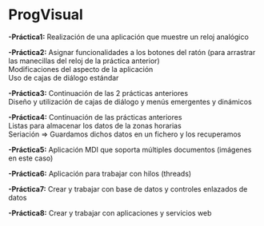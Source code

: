 # ProgVisual

**-Práctica1:** Realización de una aplicación que muestre un reloj analógico

**-Práctica2:** Asignar funcionalidades a los botones del ratón (para arrastrar las manecillas del reloj de la práctica anterior) <br />
  Modificaciones del aspecto de la aplicación <br />
  Uso de cajas de diálogo estándar
  
**-Práctica3:** Continuación de las 2 prácticas anteriores <br />
  Diseño y utilización de cajas de diálogo y menús emergentes y dinámicos
  
**-Práctica4:** Continuación de las prácticas anteriores <br />
  Listas para almacenar los datos de la zonas horarias <br />
  Seriación => Guardamos dichos datos en un fichero y los recuperamos
  
**-Práctica5:** Aplicación MDI que soporta múltiples documentos (imágenes en este caso)

**-Práctica6:** Aplicación para trabajar con hilos (threads)

**-Práctica7:** Crear y trabajar con base de datos y controles enlazados de datos

**-Práctica8:** Crear y trabajar con aplicaciones y servicios web
